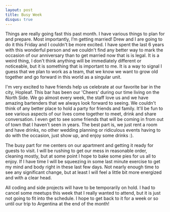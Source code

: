 ```yaml
---
layout: post
title: Busy Week
disqus: true
---
```


Things are really going fast this past month.  I have various things to plan for and prepare.  Most importantly, I’m getting married! Drew and I are going to do it this Friday and I couldn't be more excited. I have spent the last 6 years with this wonderful person and we couldn't find any better way to mark the occasion of our anniversary than to get married now that is is legal. It is a weird thing, I don't think anything will be immediately different or noticeable, but it is something that is important to me.  It is a way to signal I guess that we plan to work as a team, that we know we want to grow old together and go forward in this world as a singular unit.

I'm very excited to have friends help us celebrate at our favorite bar in the city, Hopleaf.  This bar has been our 'Cheers' during our time living on the North Side.  We go almost every week, the staff love us and we have amazing bartenders that we always look forward to seeing. We couldn't think of any better place to hold a party for friends and family.  It'll be fun to see various aspects of our lives come together to meet, drink and share conversation. I even get to see some friends that will be coming in from out of town that I haven't seen in years. The best part is, we just rent a room and have drinks, no other wedding planning or ridiculous events having to do with the occasion, just show up, and enjoy some drinks :).

The busy part for me centers on our apartment and getting it ready for guests to visit.  I will be rushing to get our mess in reasonable order, cleaning mostly, but at some point I hope to bake some pies for us all to enjoy.  If I have time I will be squeezing in some last minute exercise to get my mind and body right in these last few days.  Not nearly enough time to see any significant change, but at least I will feel a little bit more energized and with a clear head.

All coding and side projects will have to be temporarily on hold. I had to cancel some meetups this week that I really wanted to attend, but it is just not going to fit into the schedule.  I hope to get back to it for a week or so until our trip to Argentina at the end of the month!
